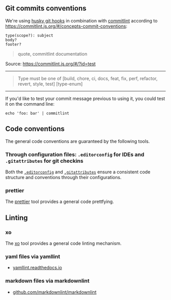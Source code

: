 ## Git commits conventions

We're using [husky git hooks](https://www.npmjs.com/husky) in combination with [commitlint](https://www.npmjs.com/package/@commitlint/cli) according to <https://commitlint.js.org/#/concepts-commit-conventions>:

````
type(scope?): subject
body?
footer?
````

> quote, commitlint documentation

Source: <https://commitlint.js.org/#/?id=test>
____
> Type must be one of [build, chore, ci, docs, feat, fix, perf, refactor, revert, style, test] [type-enum]
____

If you'd like to test your commit message previous to using it, you could test it on the command line:
```shell
echo 'foo: bar' | commitlint
```

## Code conventions

The general code conventions are guaranteed by the following tools.

### Through configuration files: `.editorconfig` for IDEs and `.gitattributes` for git checkins
Both the [`.editorconfig`](https://editorconfig.org/) and [`.gitattributes`](https://dev.to/deadlybyte/please-add-gitattributes-to-your-git-repository-1jld) ensure a consistent code structure and conventions through their configurations.

### prettier
The [prettier](adr/code_style_formatter-prettier.adoc) tool provides a general code prettfying.

## Linting

### xo
The [xo](adr/linting-xo.adoc) tool provides a general code linting mechanism.

### yaml files via yamllint

- [yamllint.readthedocs.io](https://yamllint.readthedocs.io/)

### markdown files via markdownlint

- [github.com/markdownlint/markdownlint](https://github.com/markdownlint/markdownlint/)
